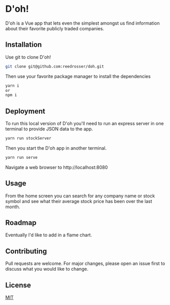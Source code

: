 # D'oh!

D'oh is a Vue app that lets even the simplest amongst us find information about their favorite publicly traded companies.

## Installation

Use git to clone D'oh!

```bash
git clone git@github.com:reedrosser/doh.git
```

Then use your favorite package manager to install the dependencies

```bash
yarn i
or
npm i
```

## Deployment

To run this local version of D'oh you'll need to run an express server in one terminal to provide JSON data to the app.

```bash
yarn run stockServer
```

Then you start the D'oh app in another terminal.

```bash
yarn run serve
```

Navigate a web browser to http://localhost:8080

## Usage

From the home screen you can search for any company name or stock symbol and see what their average stock price has been over the last month.

## Roadmap

Eventually I'd like to add in a flame chart.

## Contributing

Pull requests are welcome. For major changes, please open an issue first to discuss what you would like to change.

## License

[MIT](https://choosealicense.com/licenses/mit/)
